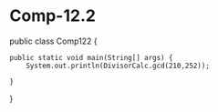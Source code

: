 # Comp-12.2

public class Comp122 {

    public static void main(String[] args) {
		System.out.println(DivisorCalc.gcd(210,252));

	}

}
